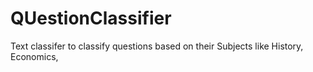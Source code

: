 # QUestionClassifier
Text classifer to classify questions based on their Subjects like History, Economics,
